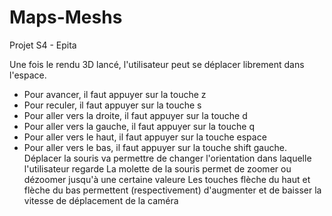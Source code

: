 # Maps-Meshs
Projet S4 - Epita


Une fois le rendu 3D lancé, l'utilisateur peut se déplacer librement dans l'espace.
- Pour avancer, il faut appuyer sur la touche z
- Pour reculer, il faut appuyer sur la touche s
- Pour aller vers la droite, il faut appuyer sur la touche d
- Pour aller vers la gauche, il faut appuyer sur la touche q
- Pour aller vers le haut, il faut appuyer sur la touche espace
- Pour aller vers le bas, il faut appuyer sur la touche shift gauche.
Déplacer la souris va permettre de changer l'orientation dans laquelle l'utilisateur regarde
La molette de la souris permet de zoomer ou dézoomer jusqu'à une certaine valeure
Les touches flèche du haut et flèche du bas permettent (respectivement) d'augmenter et de baisser la vitesse de déplacement de la caméra
